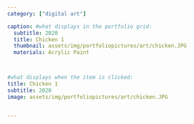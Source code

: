 ```yaml
---
category: ["digital art"]

caption: #what displays in the portfolio grid:
  subtitle: 2020
  title: Chicken 1
  thumbnail: assets/img/portfoliopictures/art/chicken.JPG
  materials: Acrylic Paint



#what displays when the item is clicked:
title: Chicken 1
subtitle: 2020
image: assets/img/portfoliopictures/art/chicken.JPG


---
```

<div class="row padded">
 <div class="col-md-12 col-sm-12 ">
     <img class="img-fluid d-block mx-auto" src="assets/img/portfoliopictures/art/chicken.JPG" alt=""/>
  </div>
</div>
